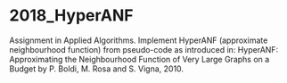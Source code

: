 # 2018_HyperANF

Assignment in Applied Algorithms. Implement HyperANF (approximate neighbourhood function)
from pseudo-code as introduced in:
HyperANF: Approximating the Neighbourhood Function of Very Large Graphs
on a Budget by P. Boldi, M. Rosa and S. Vigna, 2010.
